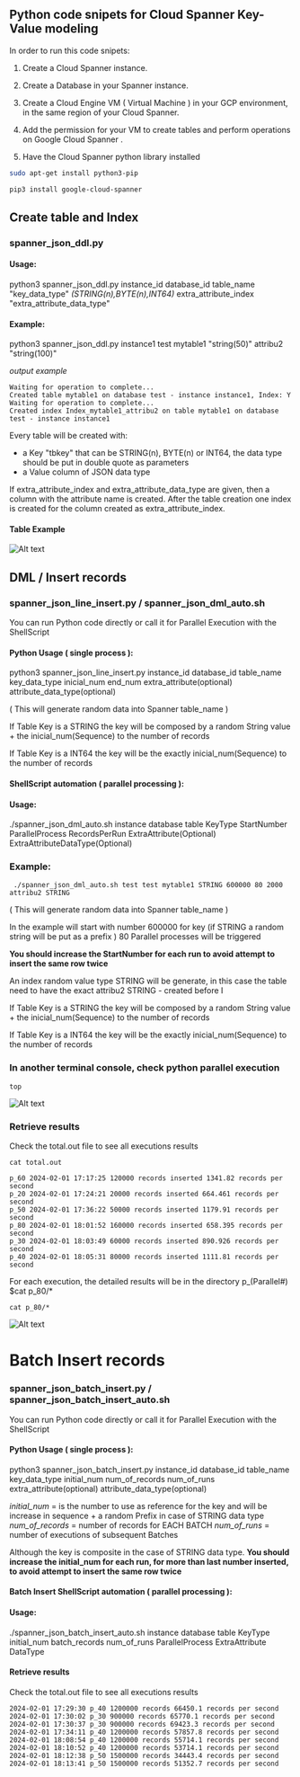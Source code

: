 ## Python code snipets for Cloud Spanner Key-Value modeling

In order to run this code snipets:

1. Create a Cloud Spanner instance.

2. Create a Database in your Spanner instance.
   
3. Create a Cloud Engine VM ( Virtual Machine ) in your GCP environment, in the same region of your Cloud Spanner.

5. Add the permission for your VM to create tables and perform operations on Google Cloud Spanner . 

6. Have the Cloud Spanner python library installed 
```bash
sudo apt-get install python3-pip

pip3 install google-cloud-spanner
```



## Create table and Index

### spanner_json_ddl.py

#### Usage:

python3 spanner_json_ddl.py instance_id database_id table_name "key_data_type" *(STRING(n),BYTE(n),INT64)* extra_attribute_index "extra_attribute_data_type" 

#### Example:

python3 spanner_json_ddl.py instance1 test mytable1 "string(50)" attribu2 "string(100)"

*output example*

```result
Waiting for operation to complete...
Created table mytable1 on database test - instance instance1, Index: Y
Waiting for operation to complete...
Created index Index_mytable1_attribu2 on table mytable1 on database test - instance instance1
```

Every table will be created with:
- a Key "tbkey" that can be STRING(n), BYTE(n) or INT64, the data type should be put in double quote as parameters
- a Value column of JSON data type

If extra_attribute_index and extra_attribute_data_type are given, then a column with the attribute name is created. 
After the table creation one index is created for the column created as extra_attribute_index.

#### Table Example

![Alt text](../images/table1.jpg?raw=true "mytable1")


## DML / Insert records

### spanner_json_line_insert.py / spanner_json_dml_auto.sh

You can run Python code directly or call it for Parallel Execution with the ShellScript


#### Python Usage ( single process ):


python3 spanner_json_line_insert.py instance_id database_id table_name key_data_type inicial_num end_num extra_attribute(optional) attribute_data_type(optional)

( This will generate random data into Spanner table_name )

If Table Key is a STRING the key will be composed by a random String value + the inicial_num(Sequence) to the number of records

If Table Key is a INT64 the key will be the exactly inicial_num(Sequence) to the number of records



#### ShellScript automation ( parallel processing ):

#### Usage:
 ./spanner_json_dml_auto.sh instance database table KeyType StartNumber ParallelProcess RecordsPerRun ExtraAttribute(Optional) ExtraAttributeDataType(Optional)


### Example:
```console
 ./spanner_json_dml_auto.sh test test mytable1 STRING 600000 80 2000 attribu2 STRING 
```

( This will generate random data into Spanner table_name )

In the example will start with number 600000 for key (if STRING a random string will be put as a prefix ) 
80 Parallel processes will be triggered

**You should increase the StartNumber for each run to avoid attempt to insert the same row twice**


An index random value type STRING will be generate, in this case the table need to have the exact attribu2 STRING - created before
I

If Table Key is a STRING the key will be composed by a random String value + the inicial_num(Sequence) to the number of records

If Table Key is a INT64 the key will be the exactly inicial_num(Sequence) to the number of records

### In another terminal console, check python parallel execution
```console
top
```
![Alt text](../images/top_example.jpg?raw=true "cat p_80")



### Retrieve results

 Check the total.out file to see all executions results

```console
cat total.out
```
```results
p_60 2024-02-01 17:17:25 120000 records inserted 1341.82 records per second
p_20 2024-02-01 17:24:21 20000 records inserted 664.461 records per second
p_50 2024-02-01 17:36:22 50000 records inserted 1179.91 records per second
p_80 2024-02-01 18:01:52 160000 records inserted 658.395 records per second
p_30 2024-02-01 18:03:49 60000 records inserted 890.926 records per second
p_40 2024-02-01 18:05:31 80000 records inserted 1111.81 records per second
```


 For each execution, the detailed results will be in the directory p_(Parallel#)
 $cat p_80/*

```console
cat p_80/*
```
![Alt text](../images/p_80_dml_insert_cat.jpg?raw=true "cat p_80")



# Batch Insert records

### spanner_json_batch_insert.py / spanner_json_batch_insert_auto.sh

You can run Python code directly or call it for Parallel Execution with the ShellScript


#### Python Usage ( single process ):


python3 spanner_json_batch_insert.py instance_id database_id table_name key_data_type initial_num num_of_records num_of_runs extra_attribute(optional) attribute_data_type(optional)


*initial_num* = is the number to use as reference for the key and will be increase in sequence + a random Prefix in case of STRING data type
*num_of_records* = number of records for EACH BATCH
*num_of_runs* = number of executions of subsequent Batches


Although the key is composite in the case of STRING data type.
**You should increase the initial_num for each run, for more than last number inserted, to avoid attempt to insert the same row twice**


#### Batch Insert ShellScript automation ( parallel processing ):

#### Usage:
 ./spanner_json_batch_insert_auto.sh instance database table KeyType initial_num batch_records num_of_runs ParallelProcess ExtraAttribute DataType


#### Retrieve results

 Check the total.out file to see all executions results
```total.out
2024-02-01 17:29:30 p_40 1200000 records 66450.1 records per second
2024-02-01 17:30:02 p_30 900000 records 65770.1 records per second
2024-02-01 17:30:37 p_30 900000 records 69423.3 records per second
2024-02-01 17:34:11 p_40 1200000 records 57857.8 records per second
2024-02-01 18:08:54 p_40 1200000 records 55714.1 records per second
2024-02-01 18:10:52 p_40 1200000 records 53714.1 records per second
2024-02-01 18:12:38 p_50 1500000 records 34443.4 records per second
2024-02-01 18:13:41 p_50 1500000 records 51352.7 records per second
```






